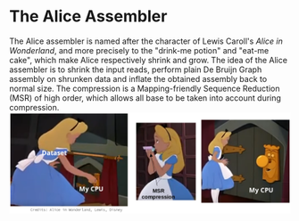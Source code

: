 # The Alice Assembler

The Alice assembler is named after the character of Lewis Caroll's _Alice in Wonderland_, and more precisely to the "drink-me potion" and "eat-me cake", which make Alice respectively shrink and grow. The idea of the Alice assembler is to shrink the input reads, perform plain De Bruijn Graph assembly on shrunken data and inflate the obtained assembly back to normal size. The compression is a Mapping-friendly Sequence Reduction (MSR) of high order, which allows all base to be taken into account during compression.
![alice_compression](https://github.com/rolandfaure/Alice-asm/blob/master/alice_compression.png)
